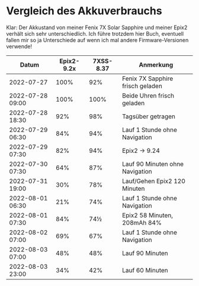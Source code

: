 Vergleich des Akkuverbrauchs
============================

Klar: Der Akkustand von meiner Fenix 7X Solar Sapphire und meiner Epix2
verhält sich sehr unterschiedlich. Ich führe trotzdem hier Buch, eventuell
fallen mir so ja Unterschiede auf wenn ich mal andere Firmware-Versionen
verwende!

|Datum           |Epix2-9.2x|7XSS-8.37|Anmerkung                       |
|----------------|----------|---------|--------------------------------|
|2022-07-27      |100%      | 92%     |Fenix 7X Sapphire frisch geladen|
|2022-07-28 09:00|100%      |100%     |Beide Uhren frisch geladen      |
|2022-07-28 18:30| 92%      | 98%     |Tagsüber getragen               |
|2022-07-29 06:30| 84%      | 94%     |Lauf 1 Stunde ohne Navigation   |
|2022-07-29 07:30| 82%      | 94%     |Epix2 -> 9.24                   |
|2022-07-30 07:30| 64%      | 87%     |Lauf 90 Minuten ohne Navigation |
|2022-07-31 19:00| 30%      | 78%     |Lauf/Gehen Epix2 120 Minuten    |
|2022-08-01 06:30| 21%      | 74%     |Lauf 1 Stunde ohne Navigation   |
|2022-08-01 07:30| 84%      | 74½     |Epix2 58 Minuten, 208mAh 84%    |
|2022-08-02 07:00| 69%      | 67%     |Lauf 1 Stunde ohne Navigation   |
|2022-08-03 07:00| 48%      | 48%     |Lauf 90 Minuten                 |
|2022-08-03 23:00| 34%      | 42%     |Lauf 60 Minuten                 |
